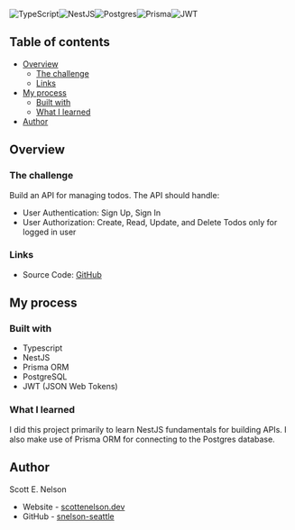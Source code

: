 ![TypeScript](https://img.shields.io/badge/typescript-%23007ACC.svg?style=for-the-badge&logo=typescript&logoColor=white)![NestJS](https://img.shields.io/badge/nestjs-%23E0234E.svg?style=for-the-badge&logo=nestjs&logoColor=white)![Postgres](https://img.shields.io/badge/postgres-%23316192.svg?style=for-the-badge&logo=postgresql&logoColor=white)![Prisma](https://img.shields.io/badge/Prisma-3982CE?style=for-the-badge&logo=Prisma&logoColor=white)![JWT](https://img.shields.io/badge/JWT-black?style=for-the-badge&logo=JSON%20web%20tokens)

## Table of contents

- [Overview](#overview)
  - [The challenge](#the-challenge)
  - [Links](#links)
- [My process](#my-process)
  - [Built with](#built-with)
  - [What I learned](#what-i-learned)
- [Author](#author)

## Overview

### The challenge

Build an API for managing todos.
The API should handle:
- User Authentication: Sign Up, Sign In
- User Authorization: Create, Read, Update, and Delete Todos only for logged in user

### Links

- Source Code: [GitHub](https://github.com/snelson-seattle/overengineered-todo-app-backend)

## My process

### Built with

- Typescript
- NestJS
- Prisma ORM
- PostgreSQL
- JWT (JSON Web Tokens)

### What I learned

I did this project primarily to learn NestJS fundamentals for building APIs. I also make use of Prisma ORM for connecting to the Postgres database.

## Author
  Scott E. Nelson
- Website - [scottenelson.dev](https://scottenelson.dev)
- GitHub - [snelson-seattle](https://github.com/yourusername)





